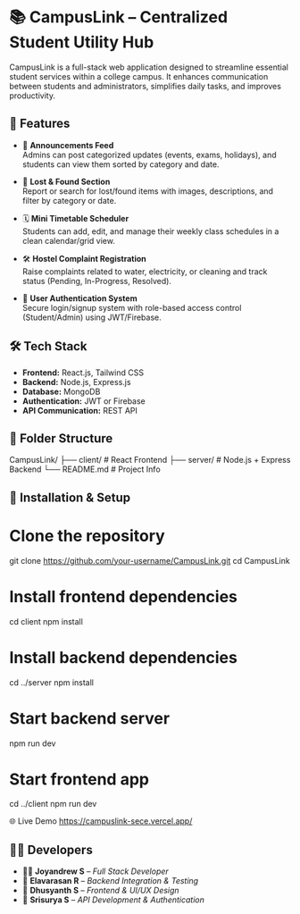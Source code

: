 # 📚 CampusLink – Centralized Student Utility Hub

CampusLink is a full-stack web application designed to streamline essential student services within a college campus. It enhances communication between students and administrators, simplifies daily tasks, and improves productivity.

## 🚀 Features

- 📢 **Announcements Feed**  
  Admins can post categorized updates (events, exams, holidays), and students can view them sorted by category and date.

- 🧳 **Lost & Found Section**  
  Report or search for lost/found items with images, descriptions, and filter by category or date.

- 🗓️ **Mini Timetable Scheduler**  
  Students can add, edit, and manage their weekly class schedules in a clean calendar/grid view.

- 🛠️ **Hostel Complaint Registration**  
  Raise complaints related to water, electricity, or cleaning and track status (Pending, In-Progress, Resolved).

- 🔐 **User Authentication System**  
  Secure login/signup system with role-based access control (Student/Admin) using JWT/Firebase.

## 🛠️ Tech Stack

- **Frontend:** React.js, Tailwind CSS  
- **Backend:** Node.js, Express.js  
- **Database:** MongoDB  
- **Authentication:** JWT or Firebase  
- **API Communication:** REST API

## 📁 Folder Structure

CampusLink/
├── client/ # React Frontend
├── server/ # Node.js + Express Backend
└── README.md # Project Info



## 🧪 Installation & Setup


# Clone the repository
git clone https://github.com/your-username/CampusLink.git
cd CampusLink

# Install frontend dependencies
cd client
npm install

# Install backend dependencies
cd ../server
npm install

# Start backend server
npm run dev

# Start frontend app
cd ../client
npm run dev


🌐 Live Demo
https://campuslink-sece.vercel.app/


## 👨‍💻 Developers

- 👨‍💻 **Joyandrew S** – *Full Stack Developer*
- 🔧 **Elavarasan R** – *Backend Integration & Testing*
- 🎨 **Dhusyanth S** – *Frontend & UI/UX Design*
- 🔐 **Srisurya S** – *API Development & Authentication*


